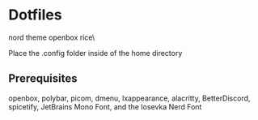 # Dotfiles

nord theme openbox rice\

Place the .config folder inside of the home directory

## Prerequisites
openbox, polybar, picom, dmenu, lxappearance, alacritty, BetterDiscord, spicetify, JetBrains Mono Font, and the Iosevka Nerd Font
